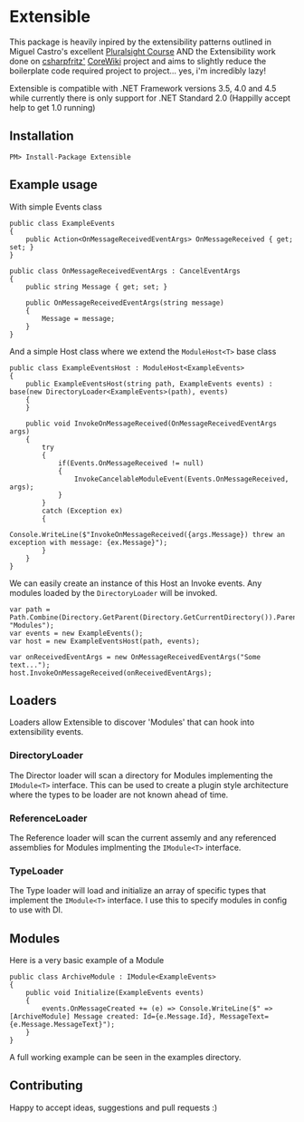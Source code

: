 # Extensible

This package is heavily inpired by the extensibility patterns outlined in Miguel Castro's excellent [Pluralsight Course](https://www.pluralsight.com/courses/developing-extensible-software) AND the Extensibility work done on [csharpfritz'](https://github.com/csharpfritz) [CoreWiki](https://github.com/csharpfritz/CoreWiki) project and aims to slightly reduce the boilerplate code required project to project... yes, i'm incredibly lazy!

Extensible is compatible with .NET Framework versions 3.5, 4.0 and 4.5 while currently there is only support for .NET Standard 2.0 (Happilly accept help to get 1.0 running)

## Installation

```
PM> Install-Package Extensible
```

## Example usage

With simple Events class

```
public class ExampleEvents
{
    public Action<OnMessageReceivedEventArgs> OnMessageReceived { get; set; }
}

public class OnMessageReceivedEventArgs : CancelEventArgs
{
    public string Message { get; set; }

    public OnMessageReceivedEventArgs(string message)
    {
        Message = message;
    }
}
```

And a simple Host class where we extend the `ModuleHost<T>` base class

```
public class ExampleEventsHost : ModuleHost<ExampleEvents>
{
    public ExampleEventsHost(string path, ExampleEvents events) : base(new DirectoryLoader<ExampleEvents>(path), events)
    {
    }

    public void InvokeOnMessageReceived(OnMessageReceivedEventArgs args)
    {
        try
        {
            if(Events.OnMessageReceived != null)
            {
                InvokeCancelableModuleEvent(Events.OnMessageReceived, args);
            }
        }
        catch (Exception ex)
        {
            Console.WriteLine($"InvokeOnMessageReceived({args.Message}) threw an exception with message: {ex.Message}");
        }
    }
}
```

We can easily create an instance of this Host an Invoke events. Any modules loaded by the `DirectoryLoader` will be invoked.

```
var path = Path.Combine(Directory.GetParent(Directory.GetCurrentDirectory()).Parent.Parent.Parent.FullName, "Modules");
var events = new ExampleEvents();
var host = new ExampleEventsHost(path, events);

var onReceivedEventArgs = new OnMessageReceivedEventArgs("Some text...");
host.InvokeOnMessageReceived(onReceivedEventArgs);
```

## Loaders

Loaders allow Extensible to discover 'Modules' that can hook into extensibility events.

### DirectoryLoader

The Director loader will scan a directory for Modules implementing the `IModule<T>` interface. This can be used to create a plugin style architecture where the types to be loader are not known ahead of time.

### ReferenceLoader

The Reference loader will scan the current assemly and any referenced assemblies for Modules implmenting the `IModule<T>` interface.

### TypeLoader

The Type loader will load and initialize an array of specific types that implement the `IModule<T>` interface. I use this to specify modules in config to use with DI.

## Modules

Here is a very basic example of a Module

```
public class ArchiveModule : IModule<ExampleEvents>
{
    public void Initialize(ExampleEvents events)
    {
        events.OnMessageCreated += (e) => Console.WriteLine($" => [ArchiveModule] Message created: Id={e.Message.Id}, MessageText={e.Message.MessageText}");
    }
}
```

A full working example can be seen in the examples directory.

## Contributing

Happy to accept ideas, suggestions and pull requests :)
